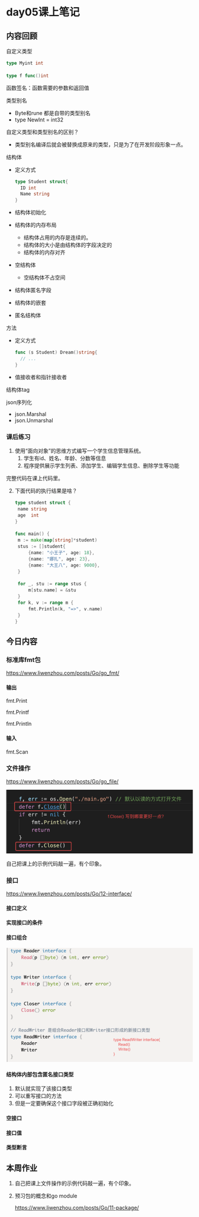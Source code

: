 # day05课上笔记



## 内容回顾

自定义类型

```go
type Myint int

type f func()int
```

函数签名：函数需要的参数和返回值

类型别名

- Byte和rune 都是自带的类型别名
- type NewInt = int32

自定义类型和类型别名的区别？

- 类型别名编译后就会被替换成原来的类型，只是为了在开发阶段形象一点。

结构体

- 定义方式

  ```go
  type Student struct{
    ID int 
    Name string
  }
  ```

- 结构体初始化
- 结构体的内存布局
  - 结构体占用的内存是连续的。
  - 结构体的大小是由结构体的字段决定的
  - 结构体的内存对齐

- 空结构体
  - 空结构体不占空间
- 结构体匿名字段
- 结构体的嵌套
- 匿名结构体

方法

- 定义方式

  ```go
  func (s Student) Dream()string{
    // ...
  }
  ```

- 值接收者和指针接收者

结构体tag

json序列化

- json.Marshal
- json.Unmarshal

### 课后练习

1. 使用“面向对象”的思维方式编写一个学生信息管理系统。
   1. 学生有id、姓名、年龄、分数等信息
   2. 程序提供展示学生列表、添加学生、编辑学生信息、删除学生等功能

完整代码在课上代码里。

2. 下面代码的执行结果是啥？

   ```go
   type student struct {
   	name string
   	age  int
   }
   
   func main() {
   	m := make(map[string]*student)
   	stus := []student{
   		{name: "小王子", age: 18},
   		{name: "娜扎", age: 23},
   		{name: "大王八", age: 9000},
   	}
   
   	for _, stu := range stus {
   		m[stu.name] = &stu
   	}
   	for k, v := range m {
   		fmt.Println(k, "=>", v.name)
   	}
   }
   ```



## 今日内容

### 标准库fmt包

https://www.liwenzhou.com/posts/Go/go_fmt/

#### 输出

fmt.Print

fmt.Printf

fmt.Println



#### 输入

fmt.Scan

### 文件操作

https://www.liwenzhou.com/posts/Go/go_file/



![image-20220213122309703](day05.assets/image-20220213122309703.png)



自己把课上的示例代码敲一遍，有个印象。



### 接口

https://www.liwenzhou.com/posts/Go/12-interface/



#### 接口定义



#### 实现接口的条件



#### 接口组合

![image-20220213171401485](day05.assets/image-20220213171401485.png)



#### 结构体内部包含匿名接口类型

1. 默认就实现了该接口类型
2. 可以重写接口的方法
3. 但是一定要确保这个接口字段被正确初始化





#### 空接口



#### 接口值



#### 类型断言















## 本周作业

1. 自己把课上文件操作的示例代码敲一遍，有个印象。

2. 预习包的概念和go module

   https://www.liwenzhou.com/posts/Go/11-package/

   
